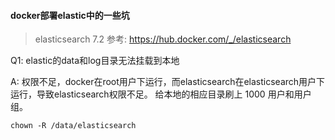 #### docker部署elastic中的一些坑

> elasticsearch 7.2
> 参考: https://hub.docker.com/_/elasticsearch

Q1: elastic的data和log目录无法挂载到本地

A: 权限不足，docker在root用户下运行，而elasticsearch在elasticsearch用户下运行，导致elasticsearch权限不足。
给本地的相应目录刷上 1000 用户和用户组。


```shell
chown -R /data/elasticsearch
```